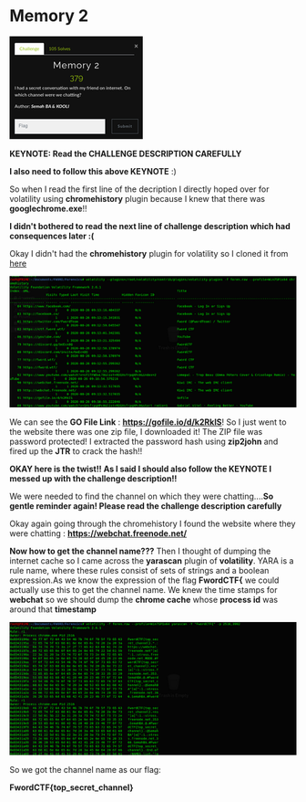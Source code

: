 # Memory 2

![](https://github.com/FrigidSec/CTFWriteups/blob/master/FwordCTF/Forensics/Memory/Images/Memory2.png)

**KEYNOTE: Read the CHALLENGE DESCRIPTION CAREFULLY**

**I also need to follow this above KEYNOTE**  :)

So when I read the first line of the decription I directly hoped over for volatility using **chromehistory** plugin because I knew that there was **googlechrome.exe**!!

**I didn't bothered to read the next line of challenge description which had consequences later :(**

Okay I didn't had the **chromehistory** plugin for volatility so I cloned it from [here](https://github.com/superponible/volatility-plugins)

![](https://github.com/FrigidSec/CTFWriteups/blob/master/FwordCTF/Forensics/Memory/Images/5.png)

We can see the **GO File Link** : **https://gofile.io/d/k2RkIS**! So I just went to the website there was one zip file, I downloaded it! The ZIP file was password 
protected! I extracted the password hash using **zip2john** and fired up the **JTR** to crack the hash!!

**OKAY here is the twist!! As I said I should also follow the KEYNOTE I messed up with the challenge description!!**

We were needed to find the channel on which they were chatting....**So gentle reminder again! Please read the challenge description carefully**

Okay again going through the chromehistory I found the website where they were chatting : **https://webchat.freenode.net/**

**Now how to get the channel name???** Then I thought of dumping the internet cache so I came across the **yarascan** plugin of **volatility**. 
YARA is a rule name, where these rules consist of sets of strings and a boolean expression.As we know the expression of the flag **FwordCTF{** we could actually use this
to get the channel name. We knew the time stamps for **webchat** so we should dump the **chrome cache** whose **process id** was around that **timestamp**

![](https://github.com/FrigidSec/CTFWriteups/blob/master/FwordCTF/Forensics/Memory/Images/6.png)

So we got the channel name as our flag:

**FwordCTF{top_secret_channel}**

